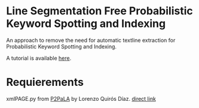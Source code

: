 # Line Segmentation Free Probabilistic Keyword Spotting and Indexing

An approach to remove the need for automatic textline extraction for Probabilistic Keyword Spotting and Indexing.

A tutorial is available [here](https://github.com/kbarrere/LSF-PKWSI/tree/refactor/tutorial#tutorial).

# Requierements

xmlPAGE.py from [P2PaLA](https://github.com/lquirosd/P2PaLA) by Lorenzo Quirós Díaz.
[direct link](https://github.com/lquirosd/P2PaLA/blob/master/page_xml/xmlPAGE.py)
